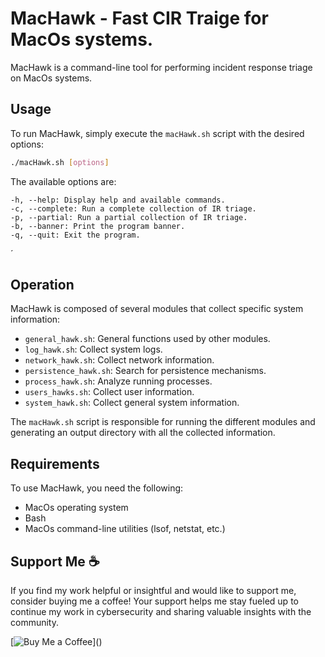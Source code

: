 # MacHawk - Fast CIR Traige for MacOs systems.

MacHawk is a command-line tool for performing incident response triage on MacOs systems.

## Usage

To run MacHawk, simply execute the `macHawk.sh` script with the desired options:

```bash
./macHawk.sh [options]
```
The available options are:

    -h, --help: Display help and available commands.
    -c, --complete: Run a complete collection of IR triage.
    -p, --partial: Run a partial collection of IR triage.
    -b, --banner: Print the program banner.
    -q, --quit: Exit the program.
´

## Operation

MacHawk is composed of several modules that collect specific system information:

- `general_hawk.sh`: General functions used by other modules.
- `log_hawk.sh`: Collect system logs.
- `network_hawk.sh`: Collect network information.
- `persistence_hawk.sh`: Search for persistence mechanisms.
- `process_hawk.sh`: Analyze running processes.
- `users_hawks.sh`: Collect user information.
- `system_hawk.sh`: Collect general system information.

The `macHawk.sh` script is responsible for running the different modules and generating an output directory with all the collected information.

## Requirements

To use MacHawk, you need the following:

- MacOs operating system
- Bash
- MacOs command-line utilities (lsof, netstat, etc.)

  
## Support Me ☕️

If you find my work helpful or insightful and would like to support me, consider buying me a coffee! Your support helps me stay fueled up to continue my work in cybersecurity and sharing valuable insights with the community.

[![Buy Me a Coffee](https://img.shields.io/badge/Buy%20Me%20a%20Coffee-Donate-yellow)](<script type="text/javascript" src="https://cdnjs.buymeacoffee.com/1.0.0/button.prod.min.js" data-name="bmc-button" data-slug="thc3pt3r" data-color="#FFDD00" data-emoji="🍺"  data-font="Cookie" data-text="Buy me a beer" data-outline-color="#000000" data-font-color="#000000" data-coffee-color="#ffffff" ></script>)
